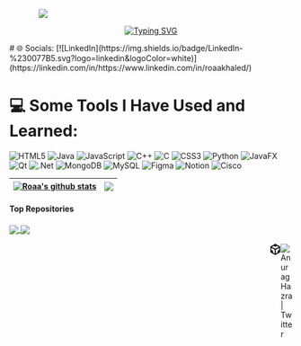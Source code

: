 <p align="center">
  <img src="app.logomakr.com/06Zx78" width=400 style="display: block; margin: 0 auto"/>
</p>

<div align='center'>
  <p align='center'>
<a href="https://git.io/typing-svg"><img src="https://readme-typing-svg.demolab.com?font=Fira+Code&pause=1000&color=FF69B4&center=true&random=false&width=435&lines=Hello!+I+am+a+CS+student" alt="Typing SVG" /></a>
  </p>
</div>
# 🌐 Socials:
[![LinkedIn](https://img.shields.io/badge/LinkedIn-%230077B5.svg?logo=linkedin&logoColor=white)](https://linkedin.com/in/https://www.linkedin.com/in/roaakhaled/) 

# 💻 Some Tools I Have Used and Learned:
![HTML5](https://img.shields.io/badge/html5-%23E34F26.svg?style=for-the-badge&logo=html5&logoColor=white) ![Java](https://img.shields.io/badge/java-%23ED8B00.svg?style=for-the-badge&logo=openjdk&logoColor=white) ![JavaScript](https://img.shields.io/badge/javascript-%23323330.svg?style=for-the-badge&logo=javascript&logoColor=%23F7DF1E) ![C++](https://img.shields.io/badge/c++-%2300599C.svg?style=for-the-badge&logo=c%2B%2B&logoColor=white) ![C](https://img.shields.io/badge/c-%2300599C.svg?style=for-the-badge&logo=c&logoColor=white) ![CSS3](https://img.shields.io/badge/css3-%231572B6.svg?style=for-the-badge&logo=css3&logoColor=white) ![Python](https://img.shields.io/badge/python-3670A0?style=for-the-badge&logo=python&logoColor=ffdd54) ![JavaFX](https://img.shields.io/badge/javafx-%23FF0000.svg?style=for-the-badge&logo=javafx&logoColor=white) ![Qt](https://img.shields.io/badge/Qt-%23217346.svg?style=for-the-badge&logo=Qt&logoColor=white) ![.Net](https://img.shields.io/badge/.NET-5C2D91?style=for-the-badge&logo=.net&logoColor=white) ![MongoDB](https://img.shields.io/badge/MongoDB-%234ea94b.svg?style=for-the-badge&logo=mongodb&logoColor=white) ![MySQL](https://img.shields.io/badge/mysql-4479A1.svg?style=for-the-badge&logo=mysql&logoColor=white) ![Figma](https://img.shields.io/badge/figma-%23F24E1E.svg?style=for-the-badge&logo=figma&logoColor=white) ![Notion](https://img.shields.io/badge/Notion-%23000000.svg?style=for-the-badge&logo=notion&logoColor=white) ![Cisco](https://img.shields.io/badge/cisco-%23049fd9.svg?style=for-the-badge&logo=cisco&logoColor=black)

| <a href="https://github.com/Rowlkh/github-readme-stats"><img align="center" src="https://github-readme-stats.vercel.app/api?username=Rowlkh&show_icons=true&include_all_commits=true&theme=buefy&hide_border=true" alt="Roaa's github stats" /></a> | <a href="https://github.com/Rowlkh/github-readme-stats"><img align="center" src="https://github-readme-stats.vercel.app/api/top-langs/?username=Rowlkh&layout=compact&theme=buefy&hide_border=true" /></a> |
| ------------- | ------------- |

#### Top Repositories


<a href="https://github.com/Rowlkh/github-readme-stats">
  <img align="center" src="https://github-readme-stats.vercel.app/api/pin/?username=Rowlkh&repo=github-readme-stats&theme=buefy" />
</a>
<a href="https://github.com/Rowlkh/anuraghazra.github.io">
  <img align="center" src="https://github-readme-stats.vercel.app/api/pin/?username=Rowlkh&repo=Rowlkh.github.io&theme=buefy" />
</a>

<br />
<br />

<a href="https://twitter.com/anuraghazru">
  <img align="right" alt="Anurag Hazra | Twitter" width="21px" src="https://raw.githubusercontent.com/anuraghazra/anuraghazra/master/assets/twitter.svg" />
</a>
<a href="https://codesandbox.io/u/anuraghazra">
  <img align="right" alt="Anurag Hazra | CodeSandbox" width="20px" src="https://raw.githubusercontent.com/anuraghazra/anuraghazra/master/assets/codesandbox.svg" />
</a>
